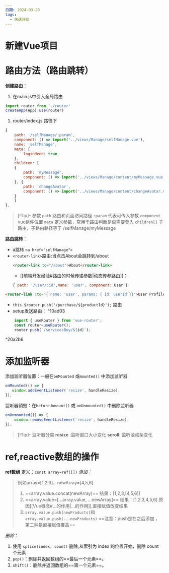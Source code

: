 ```yaml
---
日期: 2024-03-20
tags:
  - 快速开始
---
```

# 新建Vue项目


# 路由方法（路由跳转）
**创建路由**：
1. 在main.js中引入全局路由
```js
import router from './router'
createApp(App).use(router)
```
1. router/index.js 路径下
```js
{  
	path: '/selfManage/:param',  
	component: () => import('../views/Manage/selfManage.vue'),  
	name: 'selfManage',
	meta: {  
		loginNeed: true  
	},  
	children: [
	{  
		path: 'myMessage',  
		component: () => import('../views/Manage/content/myMessage.vue'),  
	}, {  
		path: 'changeAvatar',  
		component: () => import('../views/Manage/content/changeAvatar.vue')  
	}  
	]
},
```

> [!Tip]- 参数
> `path` 路由和页面访问路径 `:param` 代表可传入参数
> `component` vue组件位置
> `meta` 定义参数，常用于路由判断是否需要登入
> `children[]` 子路由，子路由路径等于 /selfManage/myMessage

**路由跳转**：
- a跳转 `<a href="selfManage">`
- `<router-link>`路由:当点击About会跳转到/about
	```html
	<router-link to="/about">About</router-link>
	```
	- [[前端开发经验#路由的时候传递参数|动态传参路由]]：
	```js
	{ path: '/user/:id',name: 'user', component: User }
	```
```html
<router-link :to="{ name: 'user', params: { id: userId }}">User Profile</router-link>
```
- `this.$router.push('/purchase/${productId}');` 路由
- setup发送路由： ^10ad03
```js
	import { useRouter } from 'vue-router';
	const router=useRouter();
	router.push(`/servicesBuy/${id}`);
```

^20a2b6


# 添加监听器
 添加监听器位置：一般在`onMounted` 或`mounted()` 中添加监听器
 ```js
onMounted(() => {  
	window.addEventListener('resize', handleResize);  
});
 ```
 监听器销毁：在`beforeUnmount()` 或 `onUnmounted()` 中删除监听器
```js
onUnmounted(() => {  
	window.removeEventListener('resize', handleResize);  
});
```

> [!Tip]- 监听器分类
> **resize** :监听窗口大小变化
> **scroll**: 监听滚动条变化

# ref,reactive数组的操作
**ref数组**
	定义：`const array=ref([])` 
*添加：*
>例如array=\[1,2,3\]，newArray=\[4,5,6\]
>1. ==array.value.concat(newArray)== 结果：\[1,2,3,\[4,5,6\]\]
>2. ==array.value=\[...array.value, ...newArray\]== 结果：\[1,2,3,4,5,6\] 原因[[Vue概念#...的作用|...的作用]],直接赋值改变结果
>3. `array.value.push(newProducts)`和`array.value.push(...newProducts)`
>==注意：push是在之后添加 ，第二种是直接赋值覆盖==

*删除*：
1. 使用 `splice(index, count)` 删除,从索引为 index 的位置开始，删除 count 个元素
2. `pop()`：删除并返回数组的==最后一个元素==。
3.  `shift()`：删除并返回数组的==第一个元素==。
